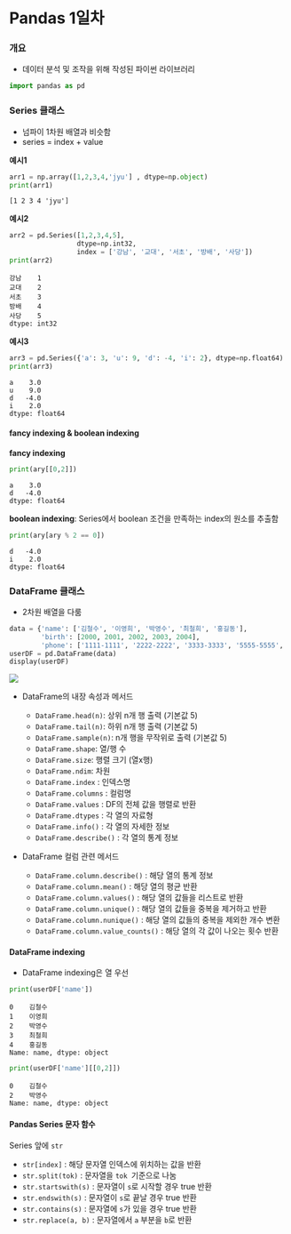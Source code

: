 # Pandas 1일차

### 개요

- 데이터 분석 및 조작을 위해 작성된 파이썬 라이브러리

```python
import pandas as pd
```

### Series 클래스

- 넘파이 1차원 배열과 비슷함
- series = index + value

**예시1**

```python
arr1 = np.array([1,2,3,4,'jyu'] , dtype=np.object)
print(arr1)
```

```
[1 2 3 4 'jyu']
```

**예시2**

```python
arr2 = pd.Series([1,2,3,4,5],
        		 dtype=np.int32,
        		 index = ['강남', '교대', '서초', '방배', '사당'])
print(arr2)
```

```
강남    1
교대    2
서초    3
방배    4
사당    5
dtype: int32
```

**예시3**

```python
arr3 = pd.Series({'a': 3, 'u': 9, 'd': -4, 'i': 2}, dtype=np.float64)
print(arr3)
```

```
a    3.0
u    9.0
d   -4.0
i    2.0
dtype: float64
```

#### fancy indexing & boolean indexing

**fancy indexing**

```python
print(ary[[0,2]])
```

```
a    3.0
d   -4.0
dtype: float64
```

**boolean indexing**: Series에서 boolean 조건을 만족하는 index의 원소를 추출함 

```python
print(ary[ary % 2 == 0])
```

```
d   -4.0
i    2.0
dtype: float64
```

### DataFrame 클래스

- 2차원 배열을 다룸

```python
data = {'name': ['김철수', '이영희', '박영수', '최철희', '홍길동'],
        'birth': [2000, 2001, 2002, 2003, 2004],
        'phone': ['1111-1111', '2222-2222', '3333-3333', '5555-5555', '7777-7777']}
userDF = pd.DataFrame(data)
display(userDF)
```

![](C:\Users\USER\Desktop\TIL\Numpy_Pandas\pandas_img\dataframe.PNG)

- DataFrame의 내장 속성과 메서드 
  
  - `DataFrame.head(n)`: 상위 n개 행 출력 (기본값 5)
  - `DataFrame.tail(n)`: 하위 n개 행 출력 (기본값 5)
  - `DataFrame.sample(n)`: n개 행을 무작위로 출력 (기본값 5)
  - `DataFrame.shape`: 열/행 수
  - `DataFrame.size`: 행렬 크기 (열x행)
  - `DataFrame.ndim`: 차원
  - `DataFrame.index` : 인덱스명
  - `DataFrame.columns` : 컬럼명
  - `DataFrame.values` : DF의 전체 값을 행렬로 반환
  - `DataFrame.dtypes` : 각 열의 자료형
  - `DataFrame.info()` : 각 열의 자세한 정보
  - `DataFrame.describe()` : 각 열의 통계 정보
- DataFrame 컬럼 관련 메서드 
  - `DataFrame.column.describe()` : 해당 열의 통계 정보
  - `DataFrame.column.mean()` : 해당 열의 평균 반환
  - `DataFrame.column.values()` : 해당 열의 값들을 리스트로 반환
  - `DataFrame.column.unique()` : 해당 열의 값들을 중복을 제거하고 반환
  - `DataFrame.column.nunique()` : 해당 열의 값들의 중복을 제외한 개수 변환
  - `DataFrame.column.value_counts()` : 해당 열의 각 값이 나오는 횟수 반환

#### DataFrame indexing

- DataFrame indexing은 열 우선

```python
print(userDF['name'])
```

```
0    김철수
1    이영희
2    박영수
3    최철희
4    홍길동
Name: name, dtype: object
```

```python
print(userDF['name'][[0,2]])
```

```
0    김철수
2    박영수
Name: name, dtype: object
```

#### Pandas Series 문자 함수

Series 앞에 `str`

- `str[index]` : 해당 문자열 인덱스에 위치하는 값을 반환
- `str.split(tok)` : 문자열을 `tok `기준으로 나눔
- `str.startswith(s)` : 문자열이 `s`로 시작할 경우 true 반환
- `str.endswith(s)` : 문자열이 `s`로 끝날 경우 true 반환
- `str.contains(s)` : 문자열에 `s`가 있을 경우 true 반환
- `str.replace(a, b)` : 문자열에서 `a` 부분을 `b`로 반환
